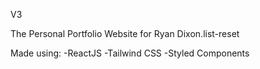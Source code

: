 V3

The Personal Portfolio Website for Ryan Dixon.list-reset

Made using:
-ReactJS
-Tailwind CSS
-Styled Components